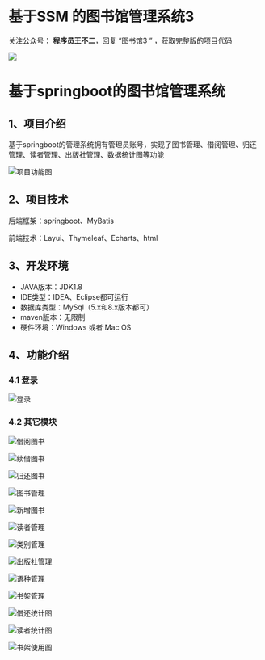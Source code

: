 # 基于SSM 的图书馆管理系统3

关注公众号： **程序员王不二**，回复 “图书馆3 ” ，获取完整版的项目代码

 ![](https://www.codeshop.fun/Typora-Images/202205281253739.png)



# 基于springboot的图书馆管理系统

## 1、项目介绍

基于springboot的管理系统拥有管理员账号，实现了图书管理、借阅管理、归还管理、读者管理、出版社管理、数据统计图等功能

![项目功能图](https://www.codeshop.fun/Typora-Images/202208111228223.png)


## 2、项目技术

后端框架：springboot、MyBatis

前端技术：Layui、Thymeleaf、Echarts、html

## 3、开发环境

- JAVA版本：JDK1.8
- IDE类型：IDEA、Eclipse都可运行
- 数据库类型：MySql（5.x和8.x版本都可） 
- maven版本：无限制
- 硬件环境：Windows 或者 Mac OS


## 4、功能介绍

### 4.1 登录

![登录](https://www.codeshop.fun/Typora-Images/202208111229465.jpg)

### 4.2 其它模块

![借阅图书](https://www.codeshop.fun/Typora-Images/202208111229461.jpg)

![续借图书](https://www.codeshop.fun/Typora-Images/202208111229829.jpg)

![归还图书](https://www.codeshop.fun/Typora-Images/202208111229848.jpg)

![图书管理](https://www.codeshop.fun/Typora-Images/202208111229980.jpg)

![新增图书](https://www.codeshop.fun/Typora-Images/202208111229316.jpg)

![读者管理](https://www.codeshop.fun/Typora-Images/202208111229941.jpg)

![类别管理](https://www.codeshop.fun/Typora-Images/202208111229783.jpg)

![出版社管理](https://www.codeshop.fun/Typora-Images/202208111229322.jpg)

![语种管理](https://www.codeshop.fun/Typora-Images/202208111229129.jpg)

![书架管理](https://www.codeshop.fun/Typora-Images/202208111229698.jpg)

![借还统计图](https://www.codeshop.fun/Typora-Images/202208111229713.jpg)

![读者统计图](https://www.codeshop.fun/Typora-Images/202208111230451.jpg)

![书架使用图](https://www.codeshop.fun/Typora-Images/202208111230339.jpg)






